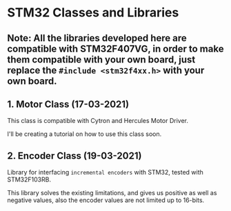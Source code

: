 # STM32 Classes and Libraries

## Note: All the libraries developed here are compatible with STM32F407VG, in order to make them compatible with your own board, just replace the `#include <stm32f4xx.h>` with your own board.

## 1. Motor Class (17-03-2021)

This class is compatible with Cytron and Hercules Motor Driver.

I'll be creating a tutorial on how to use this class soon.

## 2. Encoder Class (19-03-2021)

Library for interfacing `incremental encoders` with STM32, tested with STM32F103RB. 

This library solves the existing limitations, and gives us positive as well as negative values, also the encoder values are not limited up to 16-bits.
